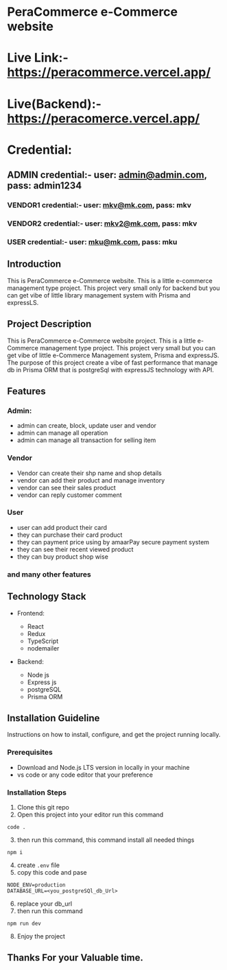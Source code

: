 # PeraCommerce e-Commerce website

# Live Link:- https://peracommerce.vercel.app/

# Live(Backend):- https://peracomerce.vercel.app/

# Credential:

## ADMIN credential:- user: admin@admin.com, pass: admin1234

### VENDOR1 credential:- user: mkv@mk.com, pass: mkv

### VENDOR2 credential:- user: mkv2@mk.com, pass: mkv

### USER credential:- user: mku@mk.com, pass: mku

## Introduction

This is PeraCommerce e-Commerce website. This is a little e-commerce management type project. This project very small only for backend but you can get vibe of little library management system with Prisma and expressLS.

## Project Description

This is PeraCommerce e-Commerce website project. This is a little e-Commerce management type project. This project very small but you can get vibe of little e-Commerce Management system, Prisma and expressJS. The purpose of this project create a vibe of fast performance that manage db in Prisma ORM that is postgreSql with expressJS technology with API.

## Features

### Admin:

- admin can create, block, update user and vendor
- admin can manage all operation
- admin can manage all transaction for selling item

### Vendor

- Vendor can create their shp name and shop details
- vendor can add their product and manage inventory
- vendor can see their sales product
- vendor can reply customer comment

### User

- user can add product their card
- they can purchase their card product
- they can payment price using by amaarPay secure payment system
- they can see their recent viewed product
- they can buy product shop wise

### and many other features

## Technology Stack

- Frontend:

  - React
  - Redux
  - TypeScript
  - nodemailer

- Backend:
  - Node js
  - Express js
  - postgreSQL
  - Prisma ORM

## Installation Guideline

Instructions on how to install, configure, and get the project running locally.

### Prerequisites

- Download and Node.js LTS version in locally in your machine
- vs code or any code editor that your preference

### Installation Steps

1. Clone this git repo
2. Open this project into your editor run this command

```tsc
code .
```

3. then run this command, this command install all needed things

```tsc
npm i
```

4. create `.env` file
5. copy this code and pase

```tsc
NODE_ENV=production
DATABASE_URL=<you_postgreSQl_db_Url>
```

6. replace your db_url
7. then run this command

```tsc
npm run dev
```

8. Enjoy the project

## Thanks For your Valuable time.
